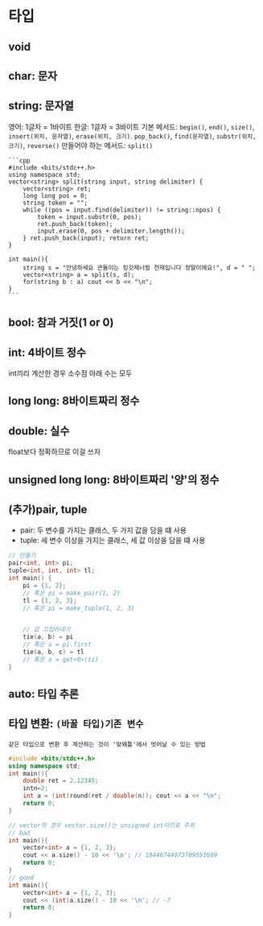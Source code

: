 # 타입

## void

## char: 문자

## string: 문자열

영어: 1글자 = 1바이트
한글: 1글자 = 3바이트
기본 메서드: `begin()`, `end()`, `size()`, `insert(위치, 문자열)`, `erase(위치, 크기)`. `pop_back()`, `find(문자열)`, `substr(위치, 크기)`, `reverse()`
만들어야 하는 메서드: `split()`

    ```cpp
    #include <bits/stdc++.h>
    using namespace std;
    vector<string> split(string input, string delimiter) {
        vector<string> ret;
        long long pos = 0;
        string token = "";
        while ((pos = input.find(delimiter)) != string::npos) {
            token = input.substr(0, pos);
            ret.push_back(token);
            input.erase(0, pos + delimiter.length());
        } ret.push_back(input); return ret;
    }

    int main(){
        string s = "안녕하세요 큰돌이는 킹갓제너럴 천재입니다 정말이에요!", d = " ";
        vector<string> a = split(s, d);
        for(string b : a) cout << b << "\n";
    }
    ```

## bool: 참과 거짓(1 or 0)

## int: 4바이트 정수

int끼리 계산한 경우 소수점 아래 수는 모두

## long long: 8바이트짜리 정수

## double: 실수

float보다 정확하므로 이걸 쓰자

## unsigned long long: 8바이트짜리 '양'의 정수

## (추가)pair, tuple

-   pair: 두 변수를 가지는 클래스, 두 가지 값을 담을 떄 사용
-   tuple: 세 변수 이상을 가지는 클래스, 세 값 이상을 담을 떄 사용

```cpp
// 만들기
pair<int, int> pi;
tuple<int, int, int> tl;
int main() {
    pi = {1, 2};
    // 혹은 pi = make_pair(1, 2)
    tl = {1, 2, 3};
    // 혹은 pi = make_tuple(1, 2, 3)


    // 값 끄집어내기
    tie(a, b) = pi
    // 혹은 a = pi.first
    tie(a, b, c) = tl
    // 혹은 a = get<0>(ti)
}
```

## auto: 타입 추론

## 타입 변환: `(바꿀 타입)기존 변수`

    같은 타입으로 변환 후 계산하는 것이 '맞왜틀'에서 벗어날 수 있는 방법

```cpp
#include <bits/stdc++.h>
using namespace std;
int main(){
    double ret = 2.12345;
    intn=2;
    int a = (int)round(ret / double(n)); cout << a << "\n";
    return 0;
}
```

```cpp
// vector의 경우 vector.size()는 unsigned int이므로 주희
// bad
int main(){
    vector<int> a = {1, 2, 3};
    cout << a.size() - 10 << '\n'; // 18446744073709551609
    return 0;
}
// good
int main(){
    vector<int> a = {1, 2, 3};
    cout << (int)a.size() - 10 << '\n'; // -7
    return 0;
}
```
